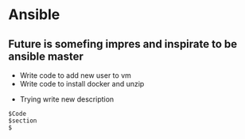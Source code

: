 # Ansible

## Future is somefing impres and inspirate to be ansible master 

* Write code to add new user to vm
* Write code to install docker and unzip

- Trying write new description

```
$Code
$section
$
```